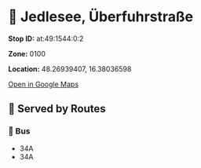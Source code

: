 # 🚉 Jedlesee, Überfuhrstraße


**Stop ID:** at:49:1544:0:2

**Zone:** 0100

**Location:** 48.26939407, 16.38036598

[Open in Google Maps](https://www.google.com/maps?q=48.26939407,16.38036598)

## 🚆 Served by Routes

### 🚌 Bus
- 34A
- 34A